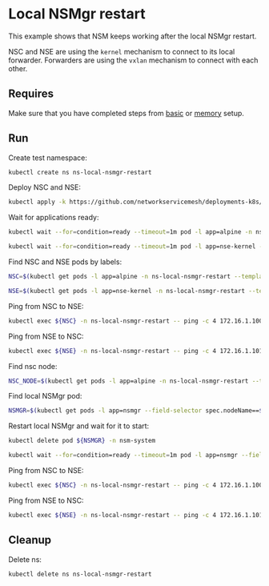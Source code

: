 # Local NSMgr restart

This example shows that NSM keeps working after the local NSMgr restart.

NSC and NSE are using the `kernel` mechanism to connect to its local forwarder.
Forwarders are using the `vxlan` mechanism to connect with each other.

## Requires

Make sure that you have completed steps from [basic](../../basic) or [memory](../../memory) setup.

## Run

Create test namespace:
```bash
kubectl create ns ns-local-nsmgr-restart
```

Deploy NSC and NSE:
```bash
kubectl apply -k https://github.com/networkservicemesh/deployments-k8s/examples/heal/local-nsmgr-restart?ref=f0c29b9e2a0d8c2bbb56ca69c63401d2aa2d4269
```

Wait for applications ready:
```bash
kubectl wait --for=condition=ready --timeout=1m pod -l app=alpine -n ns-local-nsmgr-restart
```
```bash
kubectl wait --for=condition=ready --timeout=1m pod -l app=nse-kernel -n ns-local-nsmgr-restart
```

Find NSC and NSE pods by labels:
```bash
NSC=$(kubectl get pods -l app=alpine -n ns-local-nsmgr-restart --template '{{range .items}}{{.metadata.name}}{{"\n"}}{{end}}')
```
```bash
NSE=$(kubectl get pods -l app=nse-kernel -n ns-local-nsmgr-restart --template '{{range .items}}{{.metadata.name}}{{"\n"}}{{end}}')
```

Ping from NSC to NSE:
```bash
kubectl exec ${NSC} -n ns-local-nsmgr-restart -- ping -c 4 172.16.1.100
```

Ping from NSE to NSC:
```bash
kubectl exec ${NSE} -n ns-local-nsmgr-restart -- ping -c 4 172.16.1.101
```

Find nsc node:
```bash
NSC_NODE=$(kubectl get pods -l app=alpine -n ns-local-nsmgr-restart --template '{{range .items}}{{.spec.nodeName}}{{"\n"}}{{end}}')
```

Find local NSMgr pod:
```bash
NSMGR=$(kubectl get pods -l app=nsmgr --field-selector spec.nodeName==${NSC_NODE} -n nsm-system --template '{{range .items}}{{.metadata.name}}{{"\n"}}{{end}}')
```

Restart local NSMgr and wait for it to start:
```bash
kubectl delete pod ${NSMGR} -n nsm-system
```
```bash
kubectl wait --for=condition=ready --timeout=1m pod -l app=nsmgr --field-selector spec.nodeName==${NSC_NODE} -n nsm-system
```

Ping from NSC to NSE:
```bash
kubectl exec ${NSC} -n ns-local-nsmgr-restart -- ping -c 4 172.16.1.100
```

Ping from NSE to NSC:
```bash
kubectl exec ${NSE} -n ns-local-nsmgr-restart -- ping -c 4 172.16.1.101
```

## Cleanup

Delete ns:
```bash
kubectl delete ns ns-local-nsmgr-restart
```
